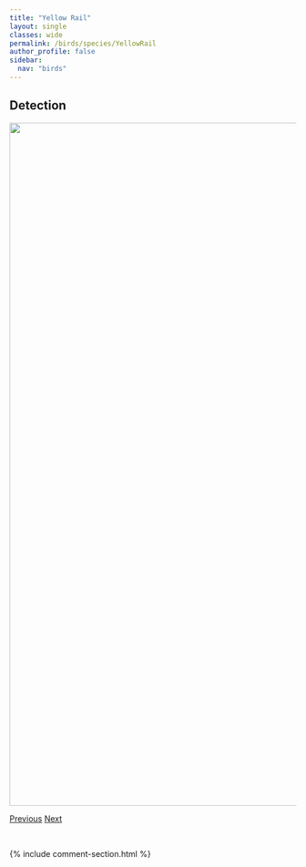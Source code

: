 ```yaml
---
title: "Yellow Rail"
layout: single
classes: wide
permalink: /birds/species/YellowRail
author_profile: false
sidebar:
  nav: "birds"
---
```


<h2>Detection</h2>

<a href="https://drive.google.com/uc?export=view&id=1E-j0nhdOC4Zi70fobYI2CYdmgxhu578C">
<img src="https://drive.google.com/uc?export=view&id=1E-j0nhdOC4Zi70fobYI2CYdmgxhu578C" height = "1200" width = "800">
</a>

<a href="/birds/species/YellowbelliedSapsucker/" class="pagination--pager" title="Yellow-bellied Sapsucker">Previous</a> <a href="/birds/species/YellowWarbler/" class="pagination--pager" title="Yellow Warbler">Next</a>

<p>&nbsp;</p>

{% include comment-section.html %}
